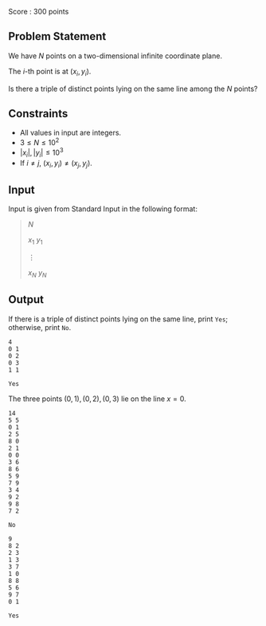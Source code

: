 Score : $300$ points

## Problem Statement

We have $N$ points on a two-dimensional infinite coordinate plane.

The $i$-th point is at $(x_i,y_i)$.

Is there a triple of distinct points lying on the same line among the $N$ points?

## Constraints

- All values in input are integers.
- $3 \leq N \leq 10^2$
- $|x_i|, |y_i| \leq 10^3$
- If $i \neq j$, $(x_i, y_i) \neq (x_j, y_j)$.

## Input

Input is given from Standard Input in the following format:

> $N$
> 
> $x_1$ $y_1$
> 
> $\vdots$
> 
> $x_N$ $y_N$

## Output

If there is a triple of distinct points lying on the same line, print `Yes`; otherwise, print `No`.

```input1
4
0 1
0 2
0 3
1 1
```

```output1
Yes
```

The three points $(0, 1), (0, 2), (0, 3)$ lie on the line $x = 0$.

```input2
14
5 5
0 1
2 5
8 0
2 1
0 0
3 6
8 6
5 9
7 9
3 4
9 2
9 8
7 2
```

```output2
No
```

```input3
9
8 2
2 3
1 3
3 7
1 0
8 8
5 6
9 7
0 1
```

```output3
Yes
```
